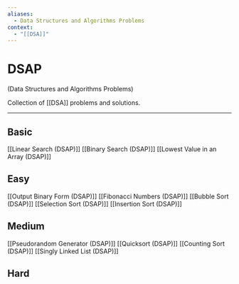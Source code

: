 ```yaml
---
aliases:
  - Data Structures and Algorithms Problems
context:
  - "[[DSA]]"
---
```


# DSAP

(Data Structures and Algorithms Problems)

Collection of [[DSA]] problems and solutions.

---

## Basic

[[Linear Search (DSAP)]]
[[Binary Search (DSAP)]]
[[Lowest Value in an Array (DSAP)]]

## Easy

[[Output Binary Form (DSAP)]]
[[Fibonacci Numbers (DSAP)]]
[[Bubble Sort (DSAP)]]
[[Selection Sort (DSAP)]]
[[Insertion Sort (DSAP)]]

## Medium

[[Pseudorandom Generator (DSAP)]]
[[Quicksort (DSAP)]]
[[Counting Sort (DSAP)]]
[[Singly Linked List (DSAP)]]

## Hard
